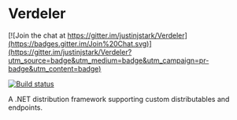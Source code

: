 # Verdeler

[![Join the chat at https://gitter.im/justinjstark/Verdeler](https://badges.gitter.im/Join%20Chat.svg)](https://gitter.im/justinjstark/Verdeler?utm_source=badge&utm_medium=badge&utm_campaign=pr-badge&utm_content=badge)

[![Build status](https://ci.appveyor.com/api/projects/status/bc2sduxl2rjwehyo?svg=true)](https://ci.appveyor.com/project/justinjstark/verdeler)

A .NET distribution framework supporting custom distributables and endpoints.
